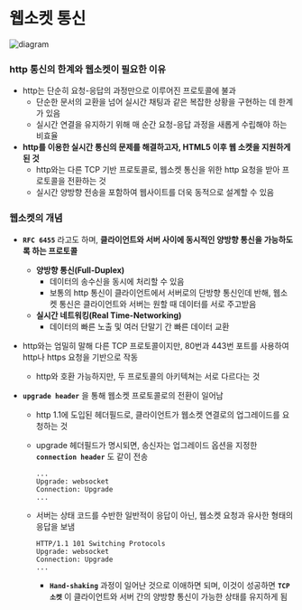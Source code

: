 # 웹소켓 통신



![diagram](https://woowacourse.github.io/tecoble/static/9c28655f35ef0319b945fc4a7c9a67ad/ad78b/2020-09-20-websocket_diagram.png)



### __http 통신의 한계와 웹소켓이 필요한 이유__

- http는 단순히 요청-응답의 과정만으로 이루어진 프로토콜에 불과
  - 단순한 문서의 교환을 넘어 실시간 채팅과 같은 복잡한 상황을 구현하는 데 한계가 있음
  - 실시간 연결을 유지하기 위해 매 순간 요청-응답 과정을 새롭게 수립해야 하는 비효율
- __http를 이용한 실시간 통신의 문제를 해결하고자, HTML5 이후 웹 소켓을 지원하게 된 것__
  - http와는 다른 TCP 기반 프로토콜로, 웹소켓 통신을 위한 http 요청을 받아 프로토콜을 전환하는 것
  - 실시간 양방향 전송을 포함하여 웹사이트를 더욱 동적으로 설계할 수 있음



### 웹소켓의 개념

- __`RFC 6455`__ 라고도 하며, __클라이언트와 서버 사이에 동시적인 양방향 통신을 가능하도록 하는 프로토콜__
  - __양방향 통신(Full-Duplex)__
    - 데이터의 송수신을 동시에 처리할 수 있음
    - 보통의 http 통신이 클라이언트에서 서버로의 단방향 통신인데 반해, 웹소켓 통신은 클라이언트와 서버는 원할 때 데이터를 서로 주고받음
  - __실시간 네트워킹(Real Time-Networking)__
    - 데이터의 빠른 노출 및 여러 단말기 간 빠른 데이터 교환



- http와는 엄밀히 말해 다른 TCP 프로토콜이지만, 80번과 443번 포트를 사용하여 http나 https 요청을 기반으로 작동
  - http와 호환 가능하지만, 두 프로토콜의 아키텍쳐는 서로 다르다는 것

- __`upgrade header`__ 을 통해 웹소켓 프로토콜로의 전환이 일어남

  - http 1.1에 도입된 헤더필드로, 클라이언트가 웹소켓 연결로의 업그레이드를 요청하는 것

  - upgrade 헤더필드가 명시되면, 송신자는 업그레이드 옵션을 지정한 __`connection header`__ 도 같이 전송

    ```
    ...
    Upgrade: websocket
    Connection: Upgrade
    ...
    ```

  - 서버는 상태 코드를 수반한 일반적이 응답이 아닌, 웹소켓 요청과 유사한 형태의 응답을 보냄

    ```
    HTTP/1.1 101 Switching Protocols
    Upgrade: websocket
    Connection: Upgrade
    ...
    ```

    - __`Hand-shaking`__ 과정이 일어난 것으로 이애하면 되며, 이것이 성공하면 __`TCP 소켓`__ 이 클라이언트와 서버 간의 양방향 통신이 가능한 상태를 유지하게 됨
